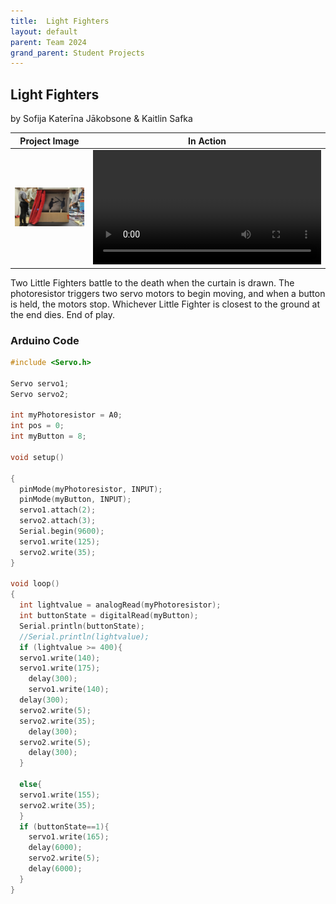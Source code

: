 ```yaml
---
title:  Light Fighters
layout: default
parent: Team 2024
grand_parent: Student Projects
---
```


##  Light Fighters

by Sofija Katerīna Jākobsone & Kaitlin Safka

Project Image             |  In Action
:-------------------------:|:-------------------------:
<img src="media/curtain.JPG" alt="drawing" width="365"/>  |   <video width="365" controls><source src="media/curtain.MP4" type="video/mp4"></video>


Two Little Fighters battle to the death when the curtain is drawn. The photoresistor triggers two servo motors to begin moving, and when a button is held, the motors stop. Whichever Little Fighter is closest to the ground at the end dies. End of play. 

### Arduino Code


```c++
#include <Servo.h>

Servo servo1; 
Servo servo2;

int myPhotoresistor = A0;
int pos = 0;
int myButton = 8;

void setup()
 
{
  pinMode(myPhotoresistor, INPUT);
  pinMode(myButton, INPUT);
  servo1.attach(2);
  servo2.attach(3);
  Serial.begin(9600);
  servo1.write(125);
  servo2.write(35);
}

void loop()
{
  int lightvalue = analogRead(myPhotoresistor);
  int buttonState = digitalRead(myButton);
  Serial.println(buttonState);
  //Serial.println(lightvalue);
  if (lightvalue >= 400){
  servo1.write(140);
  servo1.write(175);
    delay(300);
    servo1.write(140);
  delay(300);
  servo2.write(5);
  servo2.write(35);
    delay(300);
  servo2.write(5);
    delay(300);
  }
   
  else{
  servo1.write(155);
  servo2.write(35);
  }
  if (buttonState==1){
    servo1.write(165);
    delay(6000);
    servo2.write(5);
    delay(6000);
  }
}

```